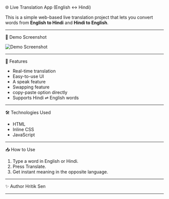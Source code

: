  🌐 Live Translation App (English ↔ Hindi)

This is a simple web-based live translation project that lets you convert words from **English to Hindi** and **Hindi to English**.

---

 🔴 Demo Screenshot

![Demo Screenshot](screenshot.png)

---

 🚀 Features
- Real-time translation
- Easy-to-use UI
- A speak feature
- Swapping feature
- copy-paste option directly
- Supports Hindi ⇌ English words

---

 🛠️ Technologies Used
- HTML
- Inline CSS
- JavaScript


---

 📥 How to Use
1. Type a word in English or Hindi.
2. Press Translate.
3. Get instant meaning in the opposite language.

---

 ✨ Author
Hritik Sen

---
